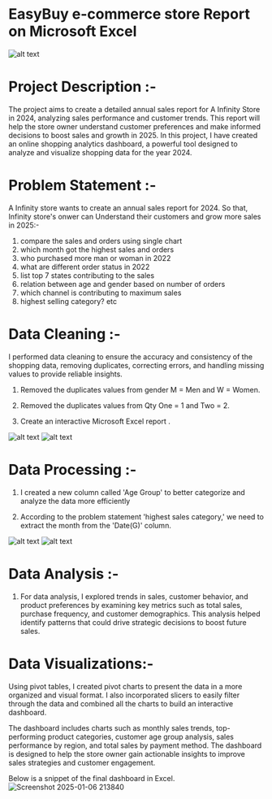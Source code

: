# EasyBuy e-commerce store Report on Microsoft Excel 

![alt text](istockphoto-1350513991-1024x1024.jpg)

# Project Description :-
 The project aims to create a detailed annual sales report for A Infinity Store in 2024, analyzing sales performance and customer trends. This report will help the store owner understand customer preferences and make informed decisions to boost sales and growth in 2025.
In this project, I have created an online shopping analytics dashboard, a powerful tool designed to analyze and visualize shopping data for the year 2024.

# Problem Statement :-
  A Infinity store wants to create an annual sales report for 2024. So that, Infinity store's onwer can Understand their customers and grow more sales in 2025:-

1) compare the sales and orders using single chart 
2) which month got the highest sales and orders 
3) who purchased more man or woman in 2022 
4) what are different order status in 2022 
5) list top 7 states contributing to the sales 
6) relation between age and gender based on number of orders 
7) which channel is contributing to maximum sales 
8) highest selling category? etc

# Data Cleaning :-
 I performed data cleaning to ensure the accuracy and consistency of the shopping data, removing duplicates, correcting errors, and handling missing values to provide reliable insights.

1. Removed the duplicates values from gender M = Men and W = Women.
  
2. Removed the duplicates values from  Qty One = 1 and Two = 2.
 
3. Create an interactive Microsoft Excel report .

![alt text](<Screenshot 2025-01-06 205034.png>)
![alt text](<Screenshot 2025-01-06 211355.png>)

# Data Processing :-
1. I created a new column called 'Age Group' to better categorize and analyze the data more efficiently
2) According to the problem statement 'highest sales category,' we need to extract the month from the 'Date(G)' column.

![alt text](<Screenshot 2025-01-06 205056.png>)
![alt text](<Screenshot 2025-01-06 212952.png>)

# Data Analysis :-
1) For data analysis, I explored trends in sales, customer behavior, and product preferences by examining key metrics such as total sales, purchase frequency, and customer demographics. This analysis helped identify patterns that could drive strategic decisions to boost future sales.

# Data Visualizations:-
Using pivot tables, I created pivot charts to present the data in a more organized and visual format. I also incorporated slicers to easily filter through the data and combined all the charts to build an interactive dashboard.

The dashboard includes charts such as monthly sales trends, top-performing product categories, customer age group analysis, sales performance by region, and total sales by payment method. The dashboard is designed to help the store owner gain actionable insights to improve sales strategies and customer engagement.

Below is a snippet of the final dashboard in Excel.
![Screenshot 2025-01-06 213840](https://github.com/user-attachments/assets/0d75f975-9c6f-416b-a0c7-59067dc39afd)

